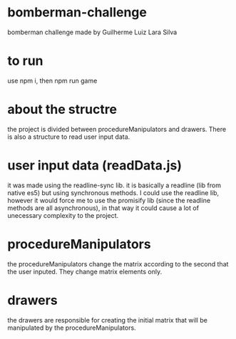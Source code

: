 # bomberman-challenge
bomberman challenge made by Guilherme Luiz Lara Silva 

# to run
use npm i, then npm run game

# about the structre
the project is divided between procedureManipulators and drawers. There is also a structure to read user input data.

# user input data (readData.js)
it was made using the readline-sync lib. it is basically a readline (lib from native es5) but using synchronous methods. I could use the readline lib, however it would force me to use the promisify lib (since the readline methods are all asynchronous), in that way it could cause a lot of unecessary complexity to the project.

# procedureManipulators
the procedureManipulators change the matrix according to the second that the user inputed. They change matrix elements only.

# drawers
the drawers are responsible for creating the initial matrix that will be manipulated by the procedureManipulators.
